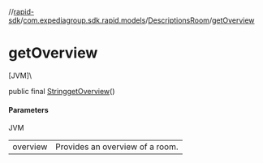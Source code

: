 //[rapid-sdk](../../../index.md)/[com.expediagroup.sdk.rapid.models](../index.md)/[DescriptionsRoom](index.md)/[getOverview](get-overview.md)

# getOverview

[JVM]\

public final [String](https://docs.oracle.com/javase/8/docs/api/java/lang/String.html)[getOverview](get-overview.md)()

#### Parameters

JVM

| | |
|---|---|
| overview | Provides an overview of a room. |

